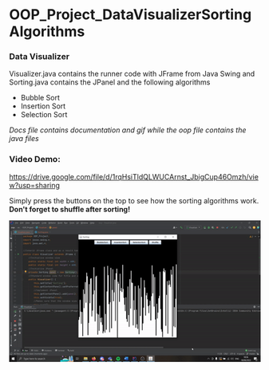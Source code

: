 # OOP_Project_DataVisualizerSortingAlgorithms
### Data Visualizer
Visualizer.java contains the runner code with JFrame from Java Swing and Sorting.java contains the JPanel and the following algorithms
* Bubble Sort
* Insertion Sort
* Selection Sort

*Docs file contains documentation and gif while the oop file contains the java files*
### Video Demo:
https://drive.google.com/file/d/1rqHsiTldQLWUCArnst_JbigCup46Omzh/view?usp=sharing

Simply press the buttons on the top to see how the sorting algorithms work. **Don't forget to shuffle after sorting!**

![](https://github.com/CH1MP5T0N/OOP_Project_DataVisualizerSortingAlgorithms/blob/main/docs/ezgif-2-fe44dc3d68.gif)
